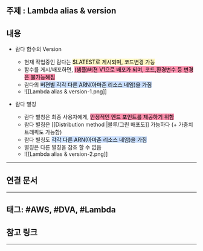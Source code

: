 

## 주제 :  Lambda alias & version



## 내용 


- 람다 함수의 Version
	- 현재 작업중인 람다는 <mark style="background: #FFF3A3A6;">$LATEST로 게시되며, 코드변경 가능</mark>
	- 함수를 게시/배포하면, <mark style="background: #FF5582A6;">(샘플)버젼 V1으로 배포가 되며, 코드,환경변수 등 변경은 불가능해짐</mark>
	- 람다의 <mark style="background: #ADCCFFA6;">버젼별 각각 다른 ARN(아마존 리소스 네임)을 가짐</mark>
	- ![[Lambda alias & version-1.png]]





- 람다 별칭
	- 람다 별칭은 최종 사용자에게, <mark style="background: #FF5582A6;">안정적인 엔드 포인트를 제공하기 위함</mark>
	- 람다 별칭은 [[Distribution method |블루/그린 배포도]] 가능하다 (+ 가중치 트래픽도 가능함)
	- 람다 별칭도 <mark style="background: #ADCCFFA6;">각각 다른 ARN(아마존 리소스 네임)을 가짐</mark>
	- 별칭은 다른 별칭을 참조 할 수 없음
	- ![[Lambda alias & version-2.png]]












----


## 연결 문서







---

## 태그: #AWS, #DVA, #Lambda 






## 참고 링크




---
